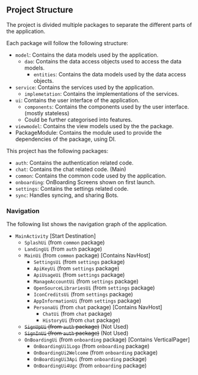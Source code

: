 <!--
SPDX-FileCopyrightText: 2023 Dheshan Mohandass (L4TTiCe) <dheshan@mohandass.com>
SPDX-License-Identifier: MIT
-->

## Project Structure

The project is divided multiple packages to separate the different parts of the application.

Each package will follow the following structure:
- `model`: Contains the data models used by the application.
  - `dao`: Contains the data access objects used to access the data models.
    - `entities`: Contains the data models used by the data access objects.
- `service`: Contains the services used by the application.
  - `implemetation`: Contains the implementations of the services.
- `ui`: Contains the user interface of the application.
  - `components`: Contains the components used by the user interface. (mostly stateless)
  - Could be further categorised into features.
- `viewmodel`: Contains the view models used by the the package.
- PackageModule: Contains the module used to provide the dependencies of the package, using DI.

This project has the following packages:
- `auth`: Contains the authentication related code.
- `chat`: Contains the chat related code. (Main)
- `common`: Contains the common code used by the application.
- `onboarding`: OnBoarding Screens shown on first launch.
- `settings`: Contains the settings related code.
- `sync`: Handles syncing, and sharing Bots.

### Navigation
The following list shows the navigation graph of the application.

- `MainActivity` [Start Destination]
  - `SplashUi` (from `common` package)
  - `LandingUi` (from `auth` package)
  - `MainUi` (from `common` package) [Contains NavHost]
    - `SettingsUi` (from `settings` package)
    - `ApiKeyUi` (from `settings` package)
    - `ApiUsageUi` (from `settings` package)
    - `ManageAccountUi` (from `settings` package)
    - `OpenSourceLibrariesUi` (from `settings` package)
    - `IconCreditsUi` (from `settings` package)
    - `AppInformationUi` (from `settings` package)
    - `PersonaUi` (from `chat` package) [Contains NavHost]
      - `ChatUi` (from `chat` package)
      - `HistoryUi` (from `chat` package)
  - ~~`SignUpUi` (from `auth` package)~~ (Not Used)
  - ~~`SignInUi` (from `auth` package)~~ (Not Used)
  - `OnBoardingUi` (from `onboarding` package) [Contains VerticalPager]
    - `OnBoardingUi1Logo` (from `onboarding` package)
    - `OnBoardingUi2Welcome` (from `onboarding` package)
    - `OnBoardingUi3Api` (from `onboarding` package)
    - `OnBoardingUi4Ugc` (from `onboarding` package)

